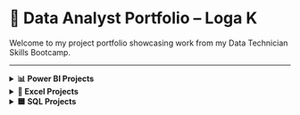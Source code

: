# 📁 Data Analyst Portfolio – Loga K

Welcome to my project portfolio showcasing work from my Data Technician Skills Bootcamp.

---

<details>
<summary><strong>📊 Power BI Projects</strong></summary>

# 🔹 Sales Dashboard
- Created interactive visuals for regional sales.
- Used slicers, cards, and bar charts to track KPIs.
- Published and shared on Power BI Service.

    * 🔗 [Sales Dashboard](https://github.com/logambigaik/Sales-Dashboard-using-PowerBI)

    * 🔗 [Adventure works](https://github.com/logambigaik/Adventureworks-Sales-Analysis-using-Power-BI)


</details>

<details>
<summary><strong>📗 Excel Projects</strong></summary>

# 🔹 Retail Sales Analysis
- Used `SUM`, `AVERAGE`, and filter functions.
- Analyzed sales by age group and commission trends.
- Cleaned data using Excel table formatting.

🔗 [Download Excel File](https://github.com/yourusername/project-link)

</details>



<details>
<summary><strong>🟦 SQL Projects</strong></summary>

### 🔹 Customer Segmentation Query
- Wrote SQL queries to group customer behavior.
- Used `JOIN`, `GROUP BY`, and `ORDER BY` clauses.
- Exported results for visualization.

      * 🔗 [NorthWind Database](https://github.com/logambigaik/Northwind-Database-SQL-Analysis)

      * 🔗 [World Database](https://github.com/logambigaik/World-database-SQL-Analysis)

      * 🔗 [SQLBOLT Lesson](https://github.com/logambigaik/SQL-Practice-sqlbolt)


</details>
